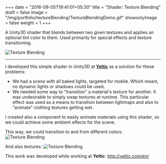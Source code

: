 +++
date = "2016-09-05T19:41:01+05:30"
title = "Shader: Texture Blending"
draft = false
image = "/img/portfolio/textureBlending/TextureBlendingDemo.gif"
showonlyimage = false
weight = 1
+++

A Unity3D shader that blends between two given textures and applies an optional tint color to them. Used primarily for special effects and texture transitioning.

<!--more-->

![Texture Blending][1]

***

I developed this simple shader in Unity3D at **[Yeltic](http://yeltic.com/en/)** as a solution for these problems:

* We had a scene with all baked lights, targeted for mobile. Which meant, no dynamic lights or shadows could be used.
* We needed some way to "transition" a material's texture for another. It was undesirable to simply swap textures at runtime. This particular effect was used as a means to transition between lightmaps and also to "animate" clothing textures getting wet.  

I created also a component to easily animate materials using this shader, so we could achieve some ambient effects for the scene.

This way, we could transition to and from different colors:
![Texture Blending][2]

And also textures:
![Texture Blending][4]

This work was developed while working at **Yeltic**: http://yeltic.com/en/

[1]: /img/portfolio/textureBlending/TextureBlending.gif#center-resize "Texture blending component"
[2]: /img/portfolio/textureBlending/TextureBlendingColors.gif#center-resize "Texture blending with colors"
[3]: /img/portfolio/textureBlending/TextureBlendingDemo.gif#center-resize "Detailed view of the scene"
[4]: /img/portfolio/textureBlending/TextureBlendingTextures.gif#center-resize "Texture blending"